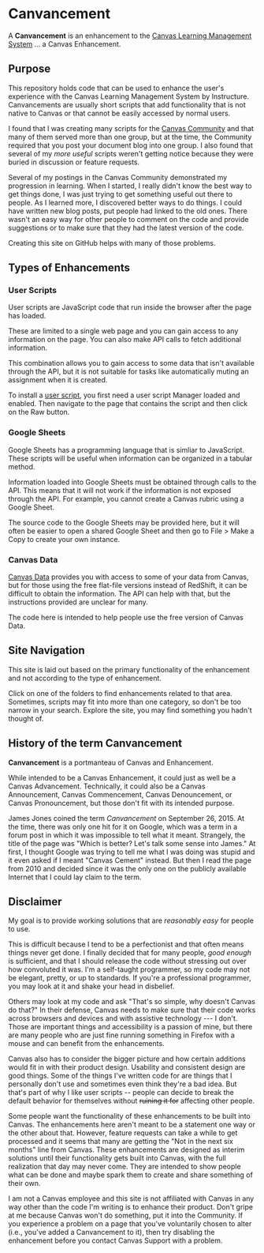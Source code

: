 # Canvancement
A **Canvancement** is an enhancement to the [Canvas Learning Management System](http://www.canvaslms.com/) ... a Canvas Enhancement.

## Purpose
This repository holds code that can be used to enhance the user's experience with the Canvas Learning Management System by Instructure. Canvancements are usually short scripts that add functionality that is not native to Canvas or that cannot be easily accessed by normal users. 

I found that I was creating many scripts for the [Canvas Community](https://community.canvaslms.com) and that many of them served more than one group, but at the time, the Community required that you post your document blog into one group. I also found that several of my *more useful* scripts weren't getting notice because they were buried in discussion or feature requests.

Several of my postings in the Canvas Community demonstrated my progression in learning. When I started, I really didn't know the best way to get things done, I was just trying to get something useful out there to people. As I learned more, I discovered better ways to do things. I could have written new blog posts, put people had linked to the old ones. There wasn't an easy way for other people to comment on the code and provide suggestions or to make sure that they had the latest version of the code.

Creating this site on GitHub helps with many of those problems.

## Types of Enhancements
### User Scripts
User scripts are JavaScript code that run inside the browser after the page has loaded.

These are limited to a single web page and you can gain access to any information on the page. You can also make API calls to fetch additional information.

This combination allows you to gain access to some data that isn't available through the API, but it is not suitable for tasks like automatically muting an assignment when it is created.

To install a [user script](USERSCRIPTS.md), you first need a user script Manager loaded and enabled. Then navigate to the page that contains the script and then click on the Raw button.

### Google Sheets
Google Sheets has a programming language that is simliar to JavaScript. These scripts will be useful when information can be organized in a tabular method.

Information loaded into Google Sheets must be obtained through calls to the API. This means that it will not work if the information is not exposed through the API. For example, you cannot create a Canvas rubric using a Google Sheet.

The source code to the Google Sheets may be provided here, but it will often be easier to open a shared Google Sheet and then go to File > Make a Copy to create your own instance.
### Canvas Data
[Canvas Data](canvas-data/) provides you with access to some of your data from Canvas, but for those using the free flat-file versions instead of RedShift, it can be difficult to obtain the information. The API can help with that, but the instructions provided are unclear for many.

The code here is intended to help people use the free version of Canvas Data.

## Site Navigation
This site is laid out based on the primary functionality of the enhancement and not according to the type of enhancement.

Click on one of the folders to find enhancements related to that area. Sometimes, scripts may fit into more than one category, so don't be too narrow in your search. Explore the site, you may find something you hadn't thought of.

## History of the term Canvancement
**Canvancement** is a portmanteau of Canvas and Enhancement. 

While intended to be a Canvas Enhancement, it could just as well be a Canvas Advancement. Technically, it could also be a Canvas Announcement, Canvas Commencement, Canvas Denouncement, or Canvas Pronouncement, but those don't fit with its intended purpose.

James Jones coined the term *Canvancement* on September 26, 2015. At the time, there was only one hit for it on Google, which was a term in a forum post in which it was impossible to tell what it meant. Strangely, the title of the page was "Which is better? Let's talk some sense into James." At first, I thought Google was trying to tell me what I was doing was stupid and it even asked if I meant "Canvas Cement" instead. But then I read the page from 2010 and decided since it was the only one on the publicly available Internet that I could lay claim to the term.

## Disclaimer
My goal is to provide working solutions that are *reasonably easy* for people to use.

This is difficult because I tend to be a perfectionist and that often means things never get done. I finally decided that for many people, *good enough* is sufficient, and that I should release the code without stressing out over how convoluted it was. I'm a self-taught programmer, so my code may not be elegant, pretty, or up to standards. If you're a professional programmer, you may look at it and shake your head in disbelief.

Others may look at my code and ask "That's so simple, why doesn't Canvas do that?" In their defense, Canvas needs to make sure that their code works across browsers and devices and with assistive technology --- I don't. Those are important things and accessibility is a passion of mine, but there are many people who are just fine running something in Firefox with a mouse and can benefit from the enhancements. 

Canvas also has to consider the bigger picture and how certain additions would fit in with their product design. Usability and consistent design are good things. Some of the things I've written code for are things that I personally don't use and sometimes even think they're a bad idea. But that's part of why I like user scripts -- people can decide to break the default behavior for themselves without ~~ruining it for~~ affecting other people.

Some people want the functionality of these enhancements to be built into Canvas. The enhancements here aren't meant to be a statement one way or the other about that. However, feature requests can take a while to get processed and it seems that many are getting the "Not in the next six months" line from Canvas. These enhancements are designed as interim solutions until their functionality gets built into Canvas, with the full realization that day may never come. They are intended to show people what can be done and maybe spark them to create and share something of their own.

I am not a Canvas employee and this site is not affiliated with Canvas in any way other than the code I'm writing is to enhance their product. Don't gripe at me because Canvas won't do something, put it into the Community. If you experience a problem on a page that you've voluntarily chosen to alter (i.e., you've added a Canvancement to it), then try disabling the enhancement before you contact Canvas Support with a problem.
